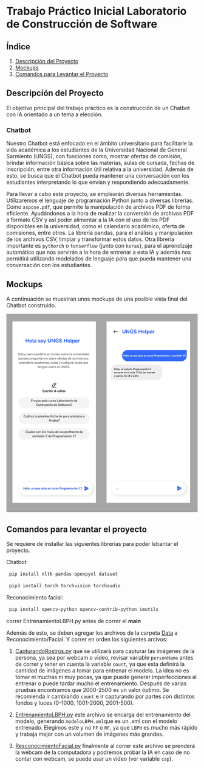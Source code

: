 # Trabajo Práctico Inicial Laboratorio de Construcción de Software

## Índice

1. [Descripción del Proyecto](#descripción-del-proyecto)
3. [Mockups](#mockups)
4. [Comandos para Levantar el Proyecto](#comandos-para-levantar-el-proyecto)

## Descripción del Proyecto
El objetivo principal del trabajo práctico es la construcción de un Chatbot con IA orientado a un tema a elección.

### Chatbot

Nuestro Chatbot está enfocado en el ámbito universitario para facilitarle la vida académica a los estudiantes de la Universidad Nacional de General Sarmiento (UNGS), con funciones como, mostrar ofertas de comisión, brindar información básica sobre las materias, aulas de cursada, fechas de inscripción, entre otra información útil relativa a la universidad. Además de esto, se busca que el Chatbot pueda mantener una conversación con los estudiantes interpretando lo que envían y respondiendo adecuadamente. 

Para llevar a cabo este proyecto, se emplearán diversas herramientas. Utilizaremos el lenguaje de programación Python junto a diversas librerías. Como `aspose.pdf`, que permite la manipulación de archivos PDF de forma eficiente. Ayudándonos a la hora de realizar la conversión de archivos PDF a formato CSV y así poder alimentar a la IA con el uso de los PDF disponibles en la universidad, como el calendario académico, oferta de comisiones, entre otros. La librería pandas, para el análisis y manipulación de los archivos CSV, limpiar y transformar estos datos. Otra librería importante es `pythorch` o `tenserflow` (junto con `keras`), para el aprendizaje automático que nos servirán a la hora de entrenar a esta IA y además nos permitirá utilizando modelados de lenguaje para que pueda mantener una conversación con los estudiantes.

## Mockups
A continuación se muestran unos mockups de una posible vista final del Chatbot construido.

![Mockup](./img/mockup.png)

## Comandos para levantar el proyecto

Se requiere de installar las siguientes librerias para poder lebantar el proyecto.

Chatbot:

  ```bash
   pip install nltk pandas openpyxl dataset
   ```
  ```bash
   pip3 install torch torchvision torchaudio
   ```

Reconocimiento facial:

  ```bash
   pip install opencv-python opencv-contrib-python imutils
   ```
   correr EntrenamientoLBPH.py antes de correr el __main__

  Además de esto, se deben agregar los archivos de la carpeta [Data](https://drive.google.com/drive/folders/1SIC9dvWZ3jCnUubL4nZVDn60-9IRnJwZ) a Reconocimiento/Facial. Y correr en orden los siguientes arcivos: 
  
  1. [CapturandoRostros.py](./ReconocimientoFacial/CapturandoRostros.py) que se utilizará para capturar las imágenes de la persona, ya sea por webcam o video, revisar variable `personName` antes de correr y tener en cuenta la variable `count`, ya que esta definirá la cantidad de imágenes a tomar para entrenar el modelo. La idea no es tomar ni muchas ni muy pocas, ya que puede generar imperfecciones al entrenar o puede tardar mucho el entrenamiento. Después de varias pruebas encontramos que 2000-2500 es un valor óptimo. Se recomienda ir cambiando `count` e ir capturando por partes con distintos fondos y luces (0-1000, 1001-2000, 2001-500).

  2. [EntrenamientoLBPH.py](./ReconocimientoFacial/EntrenamientoLBPH.py) este archivo se encarga del entrenamiento del modelo, generando `modeloLBPH.xml`que es un .xml con el modelo entrenado. Elegimos este y no `FF` o `RF`, ya que `LBPH` es mucho más rápido y trabaja mejor con un volumen de imágenes más grandes.  

  3. [ResconocimientoFacial.py](./ReconocimientoFacial/ResconocimientoFacial.py) finalmente al correr este archivo se prenderá la webcam de la computadora y podremos probar la IA en caso de no contar con webcam, se puede usar un video (ver variable `cap`).